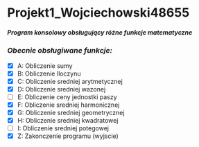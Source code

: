 # Projekt1_Wojciechowski48655
##### Program konsolowy obsługujący różne funkcje matematyczne

### *Obecnie obsługiwane funkcje:*

* [x] A: Obliczenie sumy
* [x] B: Obliczenie Iloczynu
* [x] C: Obliczenie sredniej arytmetycznej
* [x] D: Obliczenie sredniej wazonej
* [ ] E: Obliczenie ceny jednostki paszy
* [x] F: Obliczenie sredniej harmonicznej
* [x] G: Obliczenie sredniej geometrycznej
* [x] H: Obliczenie sredniej kwadratowej
* [ ] I: Obliczenie sredniej potegowej
* [x] Z: Zakonczenie programu (wyjscie)

